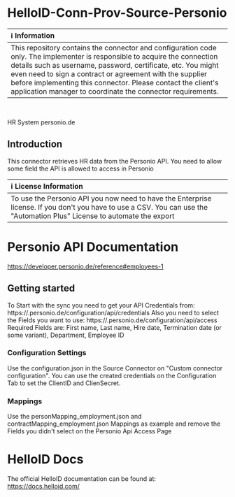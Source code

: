 # HelloID-Conn-Prov-Source-Personio

| :information_source: Information |
|:---------------------------|
| This repository contains the connector and configuration code only. The implementer is responsible to acquire the connection details such as username, password, certificate, etc. You might even need to sign a contract or agreement with the supplier before implementing this connector. Please contact the client's application manager to coordinate the connector requirements.       |

<br />

HR System personio.de

## Introduction

This connector retrieves HR data from the Personio API. You need to allow some field the API is allowed to access in Personio

| :information_source: License Information |
|:---------------------------|
| To use the Personio API you now need to have the Enterprise license. If you don't you have to use a CSV. You can use the "Automation Plus" License to automate the export       |

# Personio API Documentation
https://developer.personio.de/reference#employees-1

## Getting started
To Start with the sync you need to get your API Credentials from: https://<customer>.personio.de/configuration/api/credentials
Also you need to select the Fields you want to use: https://<customer>.personio.de/configuration/api/access
Required Fields are: First name, Last name, Hire date, Termination date (or some variant), Department, Employee ID

### Configuration Settings
Use the configuration.json in the Source Connector on "Custom connector configuration". You can use the created credentials on the Configuration Tab to set the ClientID and ClienSecret.

### Mappings
Use the personMapping_employment.json and contractMapping_employment.json Mappings as example and remove the Fields you didn't select on the Personio Api Access Page

# HelloID Docs
The official HelloID documentation can be found at: https://docs.helloid.com/
